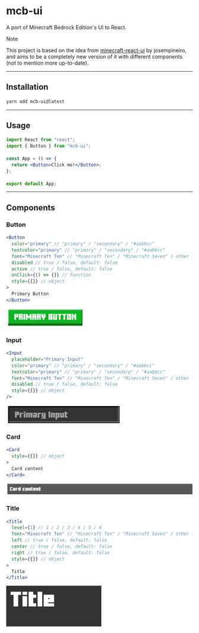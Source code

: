 # mcb-ui

A port of Minecraft Bedrock Edition's UI to React.

> [!NOTE]
> This project is based on the idea from [minecraft-react-ui](https://github.com/josempineiro/minecraft-react-ui) by josempineiro, and aims to be a completely new version of it with different components (not to mention more up-to-date).

---

## Installation

```bash
yarn add mcb-ui@latest
```

---

## Usage

```jsx
import React from "react";
import { Button } from "mcb-ui";

const App = () => {
  return <Button>Click me!</Button>;
};

export default App;
```

---

## Components

### Button

```jsx
<Button
  color="primary" // "primary" / "secondary" / "#aabbcc"
  textcolor="primary" // "primary" / "secondary" / "#aabbcc"
  font="Minecraft Ten" // "Minecraft Ten" / "Minecraft Seven" / other font
  disabled // true / false, default: false
  active // true / false, default: false
  onClick={() => {}} // function
  style={{}} // object
>
  Primary Button
</Button>
```

![Button](/gh/button.png)

### Input

```jsx
<Input
  placeholder="Primary Input"
  color="primary" // "primary" / "secondary" / "#aabbcc"
  textcolor="primary" // "primary" / "secondary" / "#aabbcc"
  font="Minecraft Ten" // "Minecraft Ten" / "Minecraft Seven" / other font
  disabled // true / false, default: false
  style={{}} // object
/>
```

![Input](/gh/input.png)

### Card

```jsx
<Card
  style={{}} // object
>
  Card content
</Card>
```

![Card](/gh/card.png)

### Title

```jsx
<Title
  level={1} // 1 / 2 / 3 / 4 / 5 / 6
  font="Minecraft Ten" // "Minecraft Ten" / "Minecraft Seven" / other font
  left // true / false, default: false
  center // true / false, default: false
  right // true / false, default: false
  style={{}} // object
>
  Title
</Title>
```

![Title](/gh/title.png)
